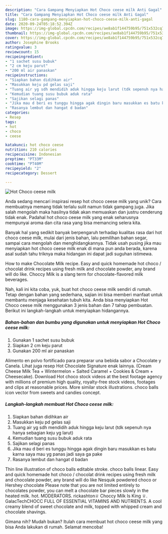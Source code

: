 ```yaml
---
description: "Cara Gampang Menyiapkan Hot Choco ceese milk Anti Gagal"
title: "Cara Gampang Menyiapkan Hot Choco ceese milk Anti Gagal"
slug: 1180-cara-gampang-menyiapkan-hot-choco-ceese-milk-anti-gagal
date: 2020-09-24T05:18:52.394Z
image: https://img-global.cpcdn.com/recipes/ae8ab1f144759b95/751x532cq70/hot-choco-ceese-milk-foto-resep-utama.jpg
thumbnail: https://img-global.cpcdn.com/recipes/ae8ab1f144759b95/751x532cq70/hot-choco-ceese-milk-foto-resep-utama.jpg
cover: https://img-global.cpcdn.com/recipes/ae8ab1f144759b95/751x532cq70/hot-choco-ceese-milk-foto-resep-utama.jpg
author: Josephine Brooks
ratingvalue: 3
reviewcount: 15
recipeingredient:
- "1 sachet susu bubuk"
- "2 cm keju parut"
- "200 ml air panaskan"
recipeinstructions:
- "Siapkan bahan didihkan air"
- "Masukkan keju pd gelas saji"
- "Tuang air yg sdh mendidih aduk hingga keju larut (tdk sepenuh nya hanya sebagian keju yg larut)"
- "Kemudian tuang susu bubuk aduk rata"
- "Sajikan selagi panas"
- "Jika mau d beri es tunggu hingga agak dingin baru masukkan es batu karna saya mau yg panas jadi saya ga pake"
- "Rasanya lembut dan hangat d badan"
categories:
- Resep
tags:
- hot
- choco
- ceese

katakunci: hot choco ceese 
nutrition: 210 calories
recipecuisine: Indonesian
preptime: "PT33M"
cooktime: "PT40M"
recipeyield: "2"
recipecategory: Dessert

---
```



![Hot Choco ceese milk](https://img-global.cpcdn.com/recipes/ae8ab1f144759b95/751x532cq70/hot-choco-ceese-milk-foto-resep-utama.jpg)

Anda sedang mencari inspirasi resep hot choco ceese milk yang unik? Cara membuatnya memang tidak terlalu sulit namun tidak gampang juga. Jika salah mengolah maka hasilnya tidak akan memuaskan dan justru cenderung tidak enak. Padahal hot choco ceese milk yang enak seharusnya mempunyai aroma dan cita rasa yang bisa memancing selera kita.

Banyak hal yang sedikit banyak berpengaruh terhadap kualitas rasa dari hot choco ceese milk, mulai dari jenis bahan, lalu pemilihan bahan segar, sampai cara mengolah dan menghidangkannya. Tidak usah pusing jika mau menyiapkan hot choco ceese milk enak di mana pun anda berada, karena asal sudah tahu triknya maka hidangan ini dapat jadi suguhan istimewa.

How to make Chocolate Milk recipe. Easy and quick homemade hot choco / chocolat drink recipes using fresh milk and chocolate powder, any brand will do like. Choccy Milk is a slang term for chocolate-flavored milk beverages.


Nah, kali ini kita coba, yuk, buat hot choco ceese milk sendiri di rumah. Tetap dengan bahan yang sederhana, sajian ini bisa memberi manfaat untuk membantu menjaga kesehatan tubuh kita. Anda bisa menyiapkan Hot Choco ceese milk menggunakan 3 jenis bahan dan 7 tahap pembuatan. Berikut ini langkah-langkah untuk menyiapkan hidangannya.

<!--inarticleads1-->

##### Bahan-bahan dan bumbu yang digunakan untuk menyiapkan Hot Choco ceese milk:

1. Gunakan 1 sachet susu bubuk
1. Siapkan 2 cm keju parut
1. Gunakan 200 ml air panaskan


Alimento en polvo fortificado para preparar una bebida sabor a Chocolate y Canela. Lihat juga resep Hot Chocolate Signature enak lainnya. (Cream Cheese Milk Tea + Wintermelon + Salted Caramel + Cookies &amp; Cream + Cheesecake). Download Hot choco stock videos at the best footage agency with millions of premium high quality, royalty-free stock videos, footages and clips at reasonable prices. More similar stock illustrations. choco balls icon vector from sweets and candies concept. 

<!--inarticleads2-->

##### Langkah-langkah membuat Hot Choco ceese milk:

1. Siapkan bahan didihkan air
1. Masukkan keju pd gelas saji
1. Tuang air yg sdh mendidih aduk hingga keju larut (tdk sepenuh nya hanya sebagian keju yg larut)
1. Kemudian tuang susu bubuk aduk rata
1. Sajikan selagi panas
1. Jika mau d beri es tunggu hingga agak dingin baru masukkan es batu karna saya mau yg panas jadi saya ga pake
1. Rasanya lembut dan hangat d badan


Thin line illustration of choco balls editable stroke. choco balls linear. Easy and quick homemade hot choco / chocolat drink recipes using fresh milk and chocolate powder, any brand will do like Nesquik powdered choco or Hershey chocolate Please note that you are not limited entirely to chocolates powder, you can melt a chocolate bar pieces slowly in the heated milk. hot. MODERATORS. rickashton♕ Choccy Milk Is King ♕. GalacTechCHOCC FULL OF ESSENTIAL VITAMINS AND NUTRIENTS. A cool creamy blend of sweet chocolate and milk, topped with whipped cream and chocolate shavings. 

Gimana nih? Mudah bukan? Itulah cara membuat hot choco ceese milk yang bisa Anda lakukan di rumah. Selamat mencoba!
